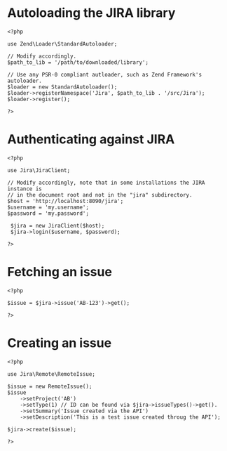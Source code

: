 Autoloading the JIRA library
============================

    <?php

    use Zend\Loader\StandardAutoloader;

    // Modify accordingly.
    $path_to_lib = '/path/to/downloaded/library';

    // Use any PSR-0 compliant autloader, such as Zend Framework's autoloader.
    $loader = new StandardAutoloader();
    $loader->registerNamespace('Jira', $path_to_lib . '/src/Jira');
    $loader->register();

    ?>


Authenticating against JIRA
===========================

    <?php

    use Jira\JiraClient;

    // Modify accordingly, note that in some installations the JIRA instance is
    // in the document root and not in the "jira" subdirectory.
    $host = 'http://localhost:8090/jira';
    $username = 'my.username';
    $password = 'my.password';

     $jira = new JiraClient($host);
     $jira->login($username, $password);

    ?>


Fetching an issue
=================

    <?php

    $issue = $jira->issue('AB-123')->get();

    ?>

Creating an issue
=================

    <?php

    use Jira\Remote\RemoteIssue;

    $issue = new RemoteIssue();
    $issue
        ->setProject('AB')
        ->setType(1) // ID can be found via $jira->issueTypes()->get().
        ->setSummary('Issue created via the API')
        ->setDescription('This is a test issue created throug the API');

    $jira->create($issue);

    ?>